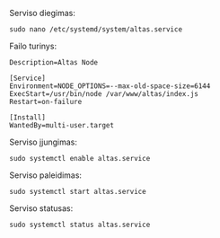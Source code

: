 Serviso diegimas:

```sudo nano /etc/systemd/system/altas.service```

Failo turinys:

```[Unit]
Description=Altas Node

[Service]
Environment=NODE_OPTIONS=--max-old-space-size=6144
ExecStart=/usr/bin/node /var/www/altas/index.js
Restart=on-failure

[Install]
WantedBy=multi-user.target
```

Serviso įjungimas:
```
sudo systemctl enable altas.service
```

Serviso paleidimas:
```
sudo systemctl start altas.service
```

Serviso statusas:
```
sudo systemctl status altas.service
```
